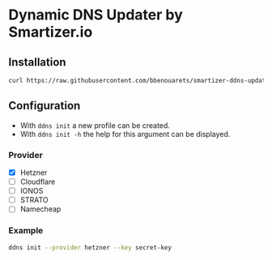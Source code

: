 # Dynamic DNS Updater by Smartizer.io

## Installation
```bash
curl https://raw.githubusercontent.com/bbenouarets/smartizer-ddns-updater/main/scripts/setup.sh | bash
```

## Configuration
- With `ddns init` a new profile can be created.
- With `ddns init -h` the help for this argument can be displayed.

### Provider
- [x] Hetzner
- [ ] Cloudflare
- [ ] IONOS
- [ ] STRATO
- [ ] Namecheap

### Example
```bash
ddns init --provider hetzner --key secret-key
```